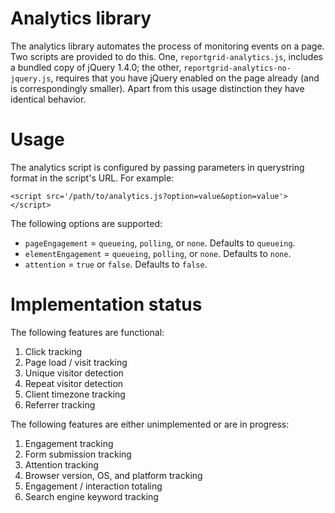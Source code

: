 Analytics library
=================

The analytics library automates the process of monitoring events on a page. Two
scripts are provided to do this. One, `reportgrid-analytics.js`, includes a
bundled copy of jQuery 1.4.0; the other, `reportgrid-analytics-no-jquery.js`,
requires that you have jQuery enabled on the page already (and is
correspondingly smaller). Apart from this usage distinction they have identical
behavior.

Usage
=====

The analytics script is configured by passing parameters in querystring format
in the script's URL. For example:

    <script src='/path/to/analytics.js?option=value&option=value'></script>

The following options are supported:

* `pageEngagement` = `queueing`, `polling`, or `none`. Defaults to `queueing`.
* `elementEngagement` = `queueing`, `polling`, or `none`. Defaults to `none`.
* `attention` = `true` or `false`. Defaults to `false`.

Implementation status
=====================

The following features are functional:

1. Click tracking
2. Page load / visit tracking
3. Unique visitor detection
4. Repeat visitor detection
5. Client timezone tracking
6. Referrer tracking

The following features are either unimplemented or are in progress:

1. Engagement tracking
2. Form submission tracking
3. Attention tracking
4. Browser version, OS, and platform tracking
5. Engagement / interaction totaling
6. Search engine keyword tracking
